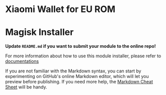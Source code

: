 # Xiaomi Wallet for EU ROM

# Magisk Installer

**Update `README.md` if you want to submit your module to the online repo!**

For more information about how to use this module installer, please refer to [documentations](https://topjohnwu.github.io/Magisk/guides.html)

If you are not familiar with the Markdown syntax, you can start by experimenting on GitHub's online Markdown editor, which will let you preview before publishing. If you need more help, the [Markdown Cheat Sheet](https://github.com/adam-p/markdown-here/wiki/Markdown-Cheatsheet) will be handy.
